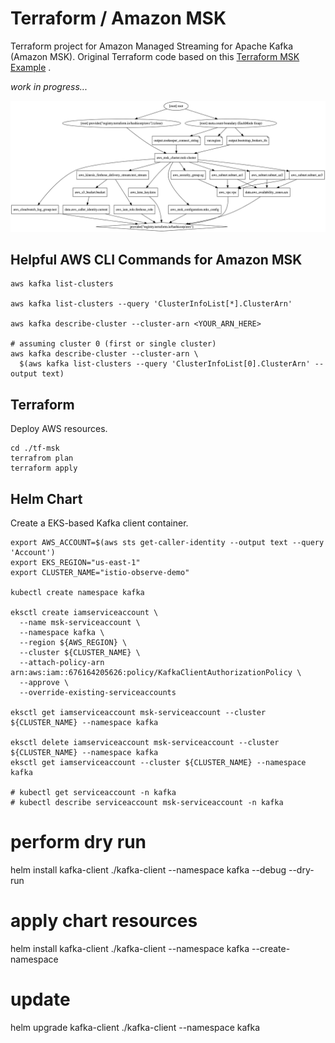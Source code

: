 # Terraform / Amazon MSK

Terraform project for Amazon Managed Streaming for Apache Kafka (Amazon MSK). Original Terraform code based on
this [Terraform MSK Example](https://registry.terraform.io/providers/hashicorp/aws/latest/docs/resources/msk_cluster#example-usage)
.

_work in progress..._

![Graph](graphviz.png)

## Helpful AWS CLI Commands for Amazon MSK

```shell
aws kafka list-clusters

aws kafka list-clusters --query 'ClusterInfoList[*].ClusterArn'

aws kafka describe-cluster --cluster-arn <YOUR_ARN_HERE>

# assuming cluster 0 (first or single cluster)
aws kafka describe-cluster --cluster-arn \
  $(aws kafka list-clusters --query 'ClusterInfoList[0].ClusterArn' --output text)
```

## Terraform

Deploy AWS resources.

```shell
cd ./tf-msk
terrafrom plan
terraform apply
```

## Helm Chart

Create a EKS-based Kafka client container.

```shell
export AWS_ACCOUNT=$(aws sts get-caller-identity --output text --query 'Account')
export EKS_REGION="us-east-1"
export CLUSTER_NAME="istio-observe-demo"

kubectl create namespace kafka

eksctl create iamserviceaccount \
  --name msk-serviceaccount \
  --namespace kafka \
  --region ${AWS_REGION} \
  --cluster ${CLUSTER_NAME} \
  --attach-policy-arn arn:aws:iam::676164205626:policy/KafkaClientAuthorizationPolicy \
  --approve \
  --override-existing-serviceaccounts

eksctl get iamserviceaccount msk-serviceaccount --cluster ${CLUSTER_NAME} --namespace kafka

eksctl delete iamserviceaccount msk-serviceaccount --cluster ${CLUSTER_NAME} --namespace kafka
eksctl get iamserviceaccount --cluster ${CLUSTER_NAME} --namespace kafka

# kubectl get serviceaccount -n kafka
# kubectl describe serviceaccount msk-serviceaccount -n kafka
```

# perform dry run
helm install kafka-client ./kafka-client --namespace kafka --debug --dry-run

# apply chart resources
helm install kafka-client ./kafka-client --namespace kafka --create-namespace

# update
helm upgrade kafka-client ./kafka-client --namespace kafka
```